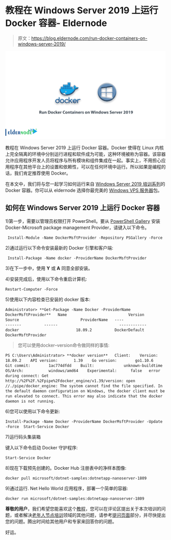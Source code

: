 # 教程在 Windows Server 2019 上运行 Docker 容器- Eldernode

> 原文：<https://blog.eldernode.com/run-docker-containers-on-windows-server-2019/>

![Tutorial run Docker Containers on Windows Server 2019](img/36cb7d6381f5e6f14148743281f056ca.png)

教程在 Windows Server 2019 上运行 Docker 容器。Docker 使得在 Linux 内核上完全隔离的环境中分别运行进程和软件成为可能，这种环境被称为容器。该容器允许应用程序开发人员将程序与所有模块和组件集成在一起。事实上，不用担心应用程序在其他平台上的设置和依赖性，可以在任何环境中运行。所以如果是编程的话，我们肯定推荐使用 Docker。

在本文中，我们将与您一起学习如何运行来自 [Windows Server 2019 培训系列](https://eldernode.com/tag/windows-server-2019/)的 Docker 容器。你可以从 eldernode 选择你最完美的 [Windows VPS 服务器](https://eldernode.com/windows-vps/)包。

## 如何在 Windows Server 2019 上运行 Docker 容器

1)第一步，需要以管理员权限打开 PowerShell。要从 [PowerShell Gallery](https://www.powershellgallery.com/packages/DockerMsftProvider) 安装 Docker-Microsoft package management Provider，请键入以下命令。

```
 Install-Module -Name DockerMsftProvider -Repository PSGallery -Force 
```

2)通过运行以下命令安装最新的 Docker 引擎和客户端:

```
 Install-Package -Name docker -ProviderName DockerMsftProvider 
```

3)在下一步中，使用 **Y** 或 **A** 同意全部安装。

4)安装完成后，使用以下命令重启计算机:

```
Restart-Computer -Force 
```

5)使用以下内容检查已安装的 docker 版本:

```
Administrator> **Get-Package -Name Docker -ProviderName DockerMsftProvider**   Name                           Version          Source                           ProviderName   ----                           -------          ------                           ------------   docker                         18.09.2          DockerDefault                    DockerMsftProvider 
```

> 您可以使用docker–version命令做同样的事情:

```
PS C:\Users\Administrator> **docker version**   Client:    Version:           18.09.2    API version:       1.39    Go version:        go1.10.6    Git commit:        1ac774dfdd    Built:             unknown-buildtime    OS/Arch:           windows/amd64    Experimental:      false   error during connect: Get http://%2F%2F.%2Fpipe%2Fdocker_engine/v1.39/version: open //./pipe/docker_engine: The system cannot find the file specified. In the default daemon configuration on Windows, the docker client must be run elevated to connect. This error may also indicate that the docker daemon is not running. 
```

6)您可以使用以下命令更新:

```
Install-Package -Name Docker -ProviderName DockerMsftProvider -Update -Force  Start-Service Docker 
```

7)运行码头集装箱

键入以下命令启动 Docker 守护程序:

```
Start-Service Docker 
```

8)现在下载预先创建的。Docker Hub 注册表中的净样本图像:

```
docker pull microsoft/dotnet-samples:dotnetapp-nanoserver-1809 
```

9)通过运行. Net Hello World 应用程序，部署一个简单的容器:

```
docker run microsoft/dotnet-samples:dotnetapp-nanoserver-1809 
```

**尊敬的用户**，我们希望您能喜欢这个[教程](https://eldernode.com/category/tutorial/)，您可以在评论区提出关于本次培训的问题，或者解决[老年人节点培训](https://eldernode.com/blog/)领域的其他问题，请参考[提问页面](https://eldernode.com/ask)部分，并尽快提出您的问题。腾出时间给其他用户和专家来回答你的问题。

好运。
